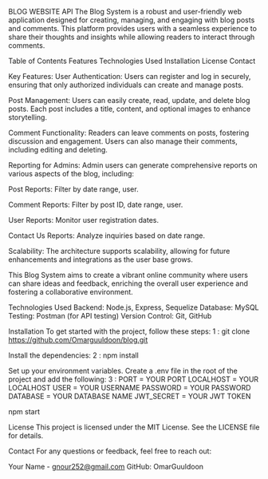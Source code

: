 BLOG WEBSITE API
The Blog System is a robust and user-friendly web application designed for creating, managing, and engaging with blog posts and comments. This platform provides users with a seamless experience to share their thoughts and insights while allowing readers to interact through comments.

Table of Contents
Features
Technologies Used
Installation
License
Contact

Key Features:
User Authentication: Users can register and log in securely, ensuring that only authorized individuals can create and manage posts.

Post Management: Users can easily create, read, update, and delete blog posts. Each post includes a title, content, and optional images to enhance storytelling.

Comment Functionality: Readers can leave comments on posts, fostering discussion and engagement. Users can also manage their comments, including editing and deleting.

Reporting for Admins: Admin users can generate comprehensive reports on various aspects of the blog, including:

Post Reports: Filter by date range, user.

Comment Reports: Filter by post ID, date range, user.

User Reports: Monitor user registration dates.

Contact Us Reports: Analyze inquiries based on date range.

Scalability: The architecture supports scalability, allowing for future enhancements and integrations as the user base grows.

This Blog System aims to create a vibrant online community where users can share ideas and feedback, enriching the overall user experience and fostering a collaborative environment.

Technologies Used
Backend: Node.js, Express, Sequelize
Database: MySQL
Testing: Postman (for API testing)
Version Control: Git, GitHub

Installation
To get started with the project, follow these steps:
1 : git clone https://github.com/Omarguuldoon/blog.git

Install the dependencies:
2 : npm install

Set up your environment variables. Create a .env file in the root of the project and add the following:
3 : PORT = YOUR PORT
LOCALHOST = YOUR LOCALHOST
USER = YOUR USERNAME
PASSWORD = YOUR PASSWORD
DATABASE = YOUR DATABASE NAME
JWT_SECRET = YOUR JWT TOKEN

npm start

License
This project is licensed under the MIT License. See the LICENSE file for details.

Contact
For any questions or feedback, feel free to reach out:

Your Name - gnour252@gmail.com
GitHub: OmarGuuldoon

